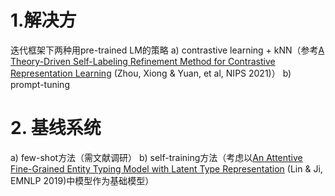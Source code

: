 # 1.解决方
迭代框架下两种用pre-trained LM的策略
a) contrastive learning + kNN（参考[A Theory-Driven Self-Labeling Refinement Method for Contrastive Representation Learning](https://panzhous.github.io/assets/pdf/2021-NIPS-SLR.pdf) (Zhou, Xiong & Yuan, et al, NIPS 2021)）
b) prompt-tuning
# 2. 基线系统
a) few-shot方法（需文献调研）
b) self-training方法（考虑以[An Attentive Fine-Grained Entity Typing Model with Latent Type Representation](https://aclanthology.org/D19-1641) (Lin & Ji, EMNLP 2019)中模型作为基础模型）
